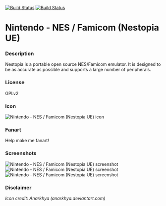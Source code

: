 [![Build Status](https://travis-ci.org/kodi-game/game.libretro.nestopia.svg?branch=master)](https://travis-ci.org/kodi-game/game.libretro.nestopia)
[![Build Status](https://ci.appveyor.com/api/projects/status/github/kodi-game/game.libretro.nestopia?svg=true)](https://ci.appveyor.com/project/kodi-game/game-libretro-nestopia)

# Nintendo - NES / Famicom (Nestopia UE)

### Description

Nestopia is a portable open source NES/Famicom emulator. It is designed to be as accurate as possible and supports a large number of peripherals.

### License

GPLv2

### Icon

![Nintendo - NES / Famicom (Nestopia UE) icon](game.libretro.nestopia/resources/icon.png)

### Fanart

Help make me fanart!

### Screenshots

![Nintendo - NES / Famicom (Nestopia UE) screenshot](game.libretro.nestopia/resources/screenshot-01.jpg)
![Nintendo - NES / Famicom (Nestopia UE) screenshot](game.libretro.nestopia/resources/screenshot-02.jpg)
![Nintendo - NES / Famicom (Nestopia UE) screenshot](game.libretro.nestopia/resources/screenshot-03.jpg)

### Disclaimer

*Icon credit: Anarkhya (anarkhya.deviantart.com)*
